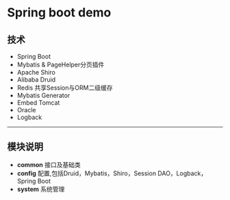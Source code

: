 Spring boot demo
=====


## 技术 ##

 - Spring Boot
 - Mybatis & PageHelper分页插件
 - Apache Shiro
 - Alibaba Druid
 - Redis 共享Session与ORM二级缓存
 - Mybatis Generator
 - Embed Tomcat
 - Oracle
 - Logback
 
----------
## 模块说明 ##
 - **common** 接口及基础类
 - **config** 配置,包括Druid，Mybatis，Shiro，Session DAO，Logback，Spring Boot
 - **system** 系统管理


